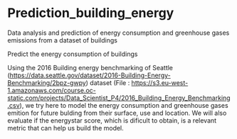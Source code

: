 # Prediction_building_energy
Data analysis and prediction of energy consumption and greenhouse gases emissions from a dataset of buildings


Predict the energy consumption of buildings


Using the 2016 Building energy benchmarking of Seattle (https://data.seattle.gov/dataset/2016-Building-Energy-Benchmarking/2bpz-gwpy) 
dataset (File : https://s3.eu-west-1.amazonaws.com/course.oc-static.com/projects/Data_Scientist_P4/2016_Building_Energy_Benchmarking.csv), 
we try here to model the energy consumption and greenhouse gases emition for future bulding from their surface, use and location. 
We will also evaluate if the energystar score, which is dificult to obtain, is a relevant metric that can help us build the model.
